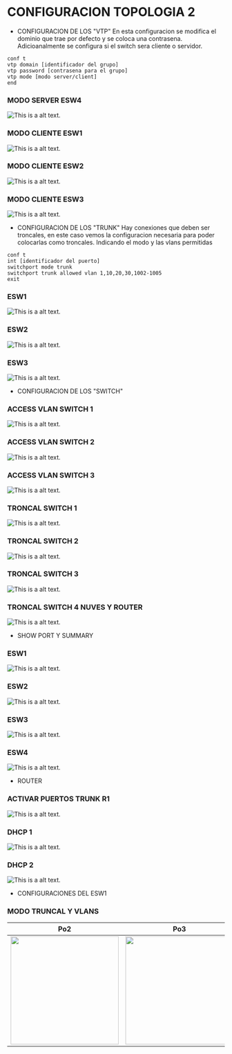# CONFIGURACION TOPOLOGIA 2   

* CONFIGURACION DE LOS "VTP"
En esta configuracion se modifica el dominio que trae por defecto
y se coloca una contrasena. Adicioanalmente se configura
si el switch sera cliente o servidor.
```
conf t
vtp domain [identificador del grupo]
vtp password [contrasena para el grupo]
vtp mode [modo server/client]
end
```
### MODO SERVER ESW4
![This is a alt text.](/VTPS/ModoserverESW4.png "This is a sample image.")
### MODO CLIENTE ESW1
![This is a alt text.](/VTPS/ModoclienteESW1.png "This is a sample image.")
### MODO CLIENTE ESW2
![This is a alt text.](/VTPS/ModoclienteESW2.png "This is a sample image.")
### MODO CLIENTE ESW3
![This is a alt text.](/VTPS/ModoclienteESW3.png "This is a sample image.")


* CONFIGURACION DE LOS "TRUNK"
Hay conexiones que deben ser troncales, en este caso vemos 
la configuracion necesaria para poder colocarlas como
troncales. Indicando el modo y las vlans permitidas
```
conf t 
int [identificador del puerto]
switchport mode trunk
switchport trunk allowed vlan 1,10,20,30,1002-1005
exit
```
### ESW1
![This is a alt text.](/PuertosModoTronkal/ESW1/ESW1-Switch1.png "This is a sample image.")

### ESW2
![This is a alt text.](/PuertosModoTronkal/ESW2/ESW2-Switch3.png "This is a sample image.")

### ESW3
![This is a alt text.](/PuertosModoTronkal/ESW3/ESW3-Switch2.png "This is a sample image.")


* CONFIGURACION DE LOS "SWITCH"

### ACCESS VLAN SWITCH 1
![This is a alt text.](/Switch/accessvlanSwitch1.png "This is a sample image.")

### ACCESS VLAN SWITCH 2
![This is a alt text.](/Switch/accessvlanSwitch2.png "This is a sample image.")

### ACCESS VLAN SWITCH 3
![This is a alt text.](/Switch/accessvlanSwitch3.png "This is a sample image.")

### TRONCAL SWITCH 1
![This is a alt text.](/Switch/TroncalSwitch1.png "This is a sample image.")

### TRONCAL SWITCH 2
![This is a alt text.](/Switch/TroncalSwitch2.png "This is a sample image.")

### TRONCAL SWITCH 3
![This is a alt text.](/Switch/TroncalSwitch3.png "This is a sample image.")

### TRONCAL SWITCH 4 NUVES Y ROUTER
![This is a alt text.](/Switch/TroncalSwitch4nuvesyrouter.png "This is a sample image.")


* SHOW PORT Y SUMMARY

### ESW1
![This is a alt text.](/ShowPortySummary/ESW1.png "This is a sample image.")
### ESW2
![This is a alt text.](/ShowPortySummary/ESW2.png "This is a sample image.")
### ESW3
![This is a alt text.](/ShowPortySummary/ESW3.png "This is a sample image.")
### ESW4
![This is a alt text.](/ShowPortySummary/ESW4.png "This is a sample image.")


* ROUTER

### ACTIVAR PUERTOS TRUNK R1
![This is a alt text.](/Router/ActivarpuertostrunkR1.png "This is a sample image.")
### DHCP 1
![This is a alt text.](/Router/DHCP1.png "This is a sample image.")
### DHCP 2
![This is a alt text.](/Router/DHCP2.png "This is a sample image.")

* CONFIGURACIONES DEL ESW1

### MODO TRUNCAL Y VLANS
| Po2 | Po3 | Po5 |
| ------------ | ------------- | ------------- |
| <img src="/ESW1/Modotroncalyvlans/Po2" width="250"> | <img src="/ESW1/Modotroncalyvlans/Po3" width="250"> | <img src="/ESW1/Modotroncalyvlans/Po4" width="250"> |